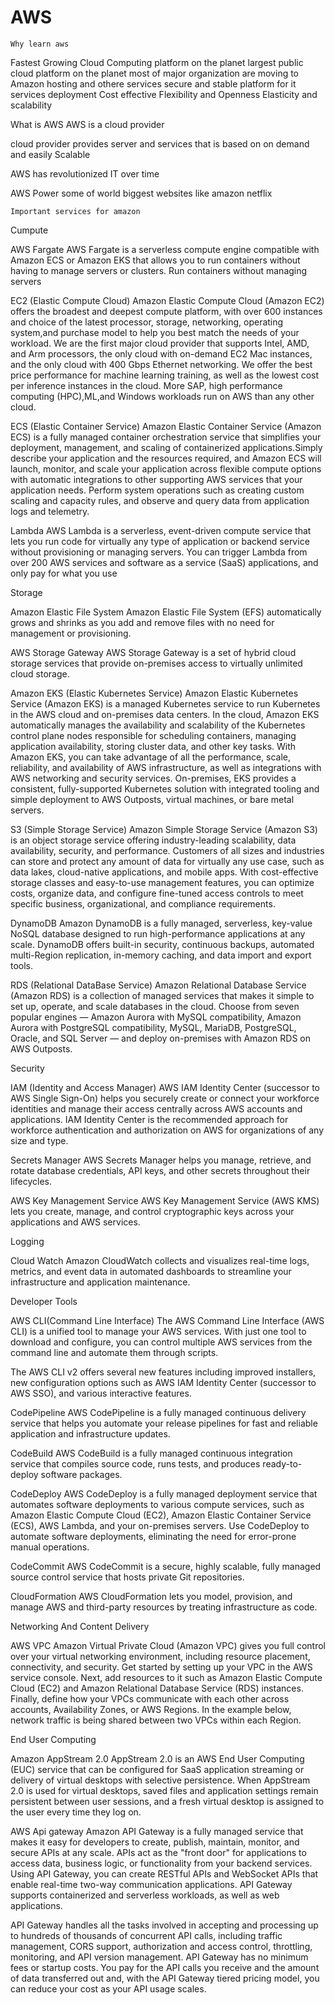 # AWS

    Why learn aws
Fastest Growing Cloud Computing platform on the planet 
largest public cloud platform on the planet
most of major organization are moving to Amazon hosting and othere services
secure and stable platform for it services deployment 
Cost effective 
Flexibility and Openness 
Elasticity and scalability
  
  What is AWS 
AWS is a cloud provider

cloud provider provides server and services that is based on 
on demand and easily Scalable 

AWS has revolutionized IT over time 

AWS Power some of world biggest websites like
amazon 
netflix 

    Important services for amazon 

  Cumpute 
  
AWS Fargate
      AWS Fargate is a serverless compute engine compatible with Amazon ECS or 
	  Amazon EKS that allows you to run containers without having to manage servers or clusters.
	  Run containers without managing servers
	  
EC2 (Elastic Compute Cloud)
        Amazon Elastic Compute Cloud (Amazon EC2) offers the broadest and deepest compute platform, 
		with over 600 instances and choice of the latest processor, storage, networking, 
		operating system,and purchase model to help you best match the needs of your workload. 
		We are the first major cloud provider that supports Intel, AMD, and Arm processors, 
		the only cloud with on-demand EC2 Mac instances, and the only cloud with 400 Gbps Ethernet networking. 
		We offer the best price performance for machine learning training, 
		as well as the lowest cost per inference instances in the cloud. More SAP, 
		high performance computing (HPC),ML,and Windows workloads run on AWS than any other cloud.
		
ECS (Elastic Container Service)
     Amazon Elastic Container Service (Amazon ECS) is a fully managed container
	 orchestration service that simplifies your deployment, management, and 
	 scaling of containerized applications.Simply describe your application and the resources required, 
	 and Amazon ECS will launch, monitor, and scale 
	 your application across flexible compute options with automatic integrations to 
	 other supporting AWS services that your application needs. 
	 Perform system operations such as creating custom scaling and capacity rules, 
	 and observe and query data from application logs and telemetry.

Lambda 
       AWS Lambda is a serverless, event-driven compute service 
	   that lets you run code for virtually any type of application 
	   or backend service without provisioning or managing servers. 
	   You can trigger Lambda from over 200 AWS services
	   and software as a service (SaaS) applications, and only pay for what you use

  Storage 
  
Amazon Elastic File System
         Amazon Elastic File System (EFS) automatically grows and
		 shrinks as you add and remove files with no need for management or provisioning.
		 
AWS Storage Gateway
          AWS Storage Gateway is a set of hybrid cloud storage services
		  that provide on-premises access to virtually unlimited cloud storage.

Amazon EKS (Elastic Kubernetes Service)
      Amazon Elastic Kubernetes Service (Amazon EKS) is a managed Kubernetes service
	  to run Kubernetes in the AWS cloud and on-premises data centers. 
	  In the cloud, Amazon EKS automatically manages the availability and
	  scalability of the Kubernetes control plane nodes responsible for scheduling containers,
	  managing application availability, storing cluster data, and other key tasks.
	  With Amazon EKS, you can take advantage of all the performance, scale, reliability,
	  and availability of AWS infrastructure, as well as integrations with AWS networking and
	  security services. On-premises, EKS provides a consistent, fully-supported Kubernetes solution
	  with integrated tooling and simple deployment to AWS Outposts, virtual machines, or bare metal servers.

	  
S3 (Simple Storage Service)
      Amazon Simple Storage Service (Amazon S3) is an object storage service 
	  offering industry-leading scalability, data availability, security,
	  and performance. Customers of all sizes and industries can store
	  and protect any amount of data for virtually any use case, such as data lakes,
	  cloud-native applications, and mobile apps. With cost-effective storage classes
	  and easy-to-use management features, you can optimize costs, organize data,
	  and configure fine-tuned access controls to meet specific business, organizational,
	  and compliance requirements.

DynamoDB
      Amazon DynamoDB is a fully managed, serverless, key-value NoSQL database designed to run
	  high-performance applications at any scale. DynamoDB offers built-in security, 
	  continuous backups, automated multi-Region replication,
	  in-memory caching, and data import and export tools.
	  
RDS (Relational DataBase Service)
      Amazon Relational Database Service (Amazon RDS) is a collection of
	  managed services that makes it simple to set up, operate,
	  and scale databases in the cloud. Choose from seven popular engines —
	  Amazon Aurora with MySQL compatibility, Amazon Aurora with PostgreSQL compatibility,
	  MySQL, MariaDB, PostgreSQL, Oracle, and SQL Server — 
	  and deploy on-premises with Amazon RDS on AWS Outposts.

  Security 

IAM (Identity and Access Manager)
     AWS IAM Identity Center (successor to AWS Single Sign-On) helps 
	 you securely create or connect your workforce identities 
	 and manage their access centrally across AWS accounts and applications. 
	 IAM Identity Center is the recommended approach for workforce authentication 
	 and authorization on AWS for organizations of any size and type.

Secrets Manager 
     AWS Secrets Manager helps you manage, retrieve, 
	 and rotate database credentials, API keys, and other secrets throughout their lifecycles.


 
AWS Key Management Service
     AWS Key Management Service (AWS KMS) lets you create, manage,
	 and control cryptographic keys across your applications and AWS services.


  Logging 
  
Cloud Watch
      Amazon CloudWatch collects and visualizes real-time logs, metrics,
	  and event data in automated dashboards to streamline your infrastructure and application maintenance.

   Developer Tools
   
AWS CLI(Command Line Interface)
     The AWS Command Line Interface (AWS CLI) is a unified tool to manage your AWS services.
	 With just one tool to download and configure, 
	 you can control multiple AWS services from the command line and automate them through scripts.
 
The AWS CLI v2 offers several new features including improved installers,
 new configuration options such as AWS IAM Identity Center (successor to AWS SSO),
 and various interactive features. 

CodePipeline
     AWS CodePipeline is a fully managed continuous delivery service that helps
	 you automate your release pipelines for fast and reliable application and infrastructure updates.

CodeBuild
     AWS CodeBuild is a fully managed continuous integration service that
	 compiles source code, runs tests, and produces ready-to-deploy software packages.

CodeDeploy
     AWS CodeDeploy is a fully managed deployment service that 
	 automates software deployments to various compute services,
	 such as Amazon Elastic Compute Cloud (EC2), Amazon Elastic Container Service (ECS), 
	 AWS Lambda, and your on-premises servers.
	 Use CodeDeploy to automate software deployments, eliminating the need for error-prone manual operations.
	 
CodeCommit
     AWS CodeCommit is a secure, highly scalable,
	 fully managed source control service that hosts private Git repositories.

CloudFormation
     AWS CloudFormation lets you model, provision, and manage AWS and 
	 third-party resources by treating infrastructure as code.


   Networking And Content Delivery
   
AWS VPC
     Amazon Virtual Private Cloud (Amazon VPC) gives you full control over your virtual networking environment,
	 including resource placement, connectivity, and security. 
	 Get started by setting up your VPC in the AWS service console.
	 Next, add resources to it such as Amazon Elastic Compute Cloud (EC2)
	 and Amazon Relational Database Service (RDS) instances. Finally,
	 define how your VPCs communicate with each other across accounts, Availability Zones, or AWS Regions.
	 In the example below, network traffic is being shared between two VPCs within each Region.

  End User Computing

Amazon AppStream 2.0
     AppStream 2.0 is an AWS End User Computing (EUC) service that can be configured 
	 for SaaS application streaming or delivery of virtual desktops with selective persistence.
	 When AppStream 2.0 is used for virtual desktops, saved files
	 and application settings remain persistent between user sessions,
	 and a fresh virtual desktop is assigned to the user every time they log on.


AWS Api gateway
     Amazon API Gateway is a fully managed service that makes 
	 it easy for developers to create, publish, maintain, monitor, 
	 and secure APIs at any scale. APIs act as the "front door" 
	 for applications to access data, business logic, or functionality from
	 your backend services. Using API Gateway, you can create RESTful APIs and WebSocket APIs
	 that enable real-time two-way communication applications. API Gateway supports containerized
	 and serverless workloads, as well as web applications.

API Gateway handles all the tasks involved in accepting and
 processing up to hundreds of thousands of concurrent API calls,
 including traffic management, CORS support, authorization and access control,
 throttling, monitoring, and API version management. API Gateway has no minimum
 fees or startup costs. You pay for the API calls you receive and the amount of data
 transferred out and, with the API Gateway tiered pricing model, you can reduce
 your cost as your API usage scales.

